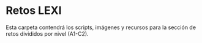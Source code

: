 # Retos LEXI

Esta carpeta contendrá los scripts, imágenes y recursos para la sección de retos divididos por nivel (A1-C2).
